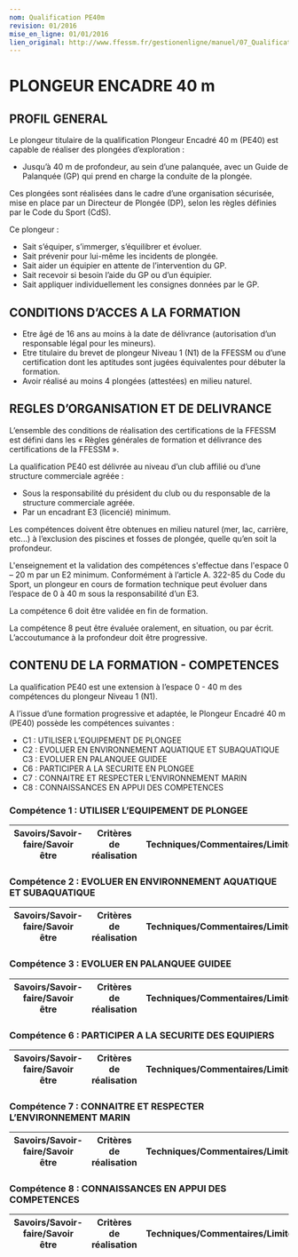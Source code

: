 ```yaml
---
nom: Qualification PE40m
revision: 01/2016
mise_en_ligne: 01/01/2016
lien_original: http://www.ffessm.fr/gestionenligne/manuel/07_Qualification_PE40m.pdf
---
```


# PLONGEUR ENCADRE 40 m

## PROFIL GENERAL

Le plongeur titulaire de la qualification Plongeur Encadré 40 m (PE40) est capable de réaliser des plongées d’exploration :

- Jusqu’à 40 m de profondeur, au sein d’une palanquée, avec un Guide de Palanquée (GP) qui prend en charge la conduite de la plongée.

Ces plongées sont réalisées dans le cadre d’une organisation sécurisée, mise en place par un Directeur de Plongée (DP), selon les règles définies par le Code du Sport (CdS).

Ce plongeur :

- Sait s’équiper, s’immerger, s’équilibrer et évoluer.
- Sait prévenir pour lui-même les incidents de plongée.
- Sait aider un équipier en attente de l’intervention du GP.
- Sait recevoir si besoin l’aide du GP ou d’un équipier.
- Sait appliquer individuellement les consignes données par le GP.

## CONDITIONS D’ACCES A LA FORMATION

- Etre âgé de 16 ans au moins à la date de délivrance (autorisation d’un responsable légal pour les mineurs).
- Etre titulaire du brevet de plongeur Niveau 1 (N1) de la FFESSM ou d’une certification dont les aptitudes sont jugées équivalentes pour débuter la formation.
- Avoir réalisé au moins 4 plongées (attestées) en milieu naturel.

## REGLES D’ORGANISATION ET DE DELIVRANCE

L’ensemble des conditions de réalisation des certifications de la FFESSM est défini dans les « Règles générales de formation et délivrance des certifications de la FFESSM ».

La qualification PE40 est délivrée au niveau d’un club affilié ou d’une structure commerciale agréée :

- Sous la responsabilité du président du club ou du responsable de la structure commerciale agréée.
- Par un encadrant E3 (licencié) minimum.

Les compétences doivent être obtenues en milieu naturel (mer, lac, carrière, etc...) à l’exclusion des piscines et fosses de plongée, quelle qu’en soit la profondeur.

L'enseignement et la validation des compétences s'effectue dans l'espace 0 – 20 m par un E2 minimum. Conformément à l’article A. 322-85 du Code du Sport, un plongeur en cours de formation technique peut évoluer dans l’espace de 0 à 40 m sous la responsabilité d’un E3.

La compétence 6 doit être validée en fin de formation.

La compétence 8 peut être évaluée oralement, en situation, ou par écrit. L’accoutumance à la profondeur doit être progressive.

## CONTENU DE LA FORMATION - COMPETENCES

La qualification PE40 est une extension à l’espace 0 - 40 m des compétences du plongeur Niveau 1 (N1).

A l’issue d’une formation progressive et adaptée, le Plongeur Encadré 40 m (PE40) possède les compétences suivantes :

- C1 : UTILISER L’EQUIPEMENT DE PLONGEE
- C2 : EVOLUER EN ENVIRONNEMENT AQUATIQUE ET SUBAQUATIQUE   C3 : EVOLUER EN PALANQUEE GUIDEE
- C6 : PARTICIPER A LA SECURITE EN PLONGEE
- C7 : CONNAITRE ET RESPECTER L’ENVIRONNEMENT MARIN
- C8 : CONNAISSANCES EN APPUI DES COMPETENCES

### Compétence 1 : UTILISER L’EQUIPEMENT DE PLONGEE

**Savoirs/Savoir-faire/Savoir être** | **Critères de réalisation** | **Techniques/Commentaires/Limites**
---|---|---

### Compétence 2 : EVOLUER EN ENVIRONNEMENT AQUATIQUE ET SUBAQUATIQUE

**Savoirs/Savoir-faire/Savoir être** | **Critères de réalisation** | **Techniques/Commentaires/Limites**
---|---|---

### Compétence 3 : EVOLUER EN PALANQUEE GUIDEE

**Savoirs/Savoir-faire/Savoir être** | **Critères de réalisation** | **Techniques/Commentaires/Limites**
---|---|---

### Compétence 6 : PARTICIPER A LA SECURITE DES EQUIPIERS

**Savoirs/Savoir-faire/Savoir être** | **Critères de réalisation** | **Techniques/Commentaires/Limites**
---|---|---

### Compétence 7 : CONNAITRE ET RESPECTER L’ENVIRONNEMENT MARIN

**Savoirs/Savoir-faire/Savoir être** | **Critères de réalisation** | **Techniques/Commentaires/Limites**
---|---|---

### Compétence 8 : CONNAISSANCES EN APPUI DES COMPETENCES

**Savoirs/Savoir-faire/Savoir être** | **Critères de réalisation** | **Techniques/Commentaires/Limites**
---|---|---
